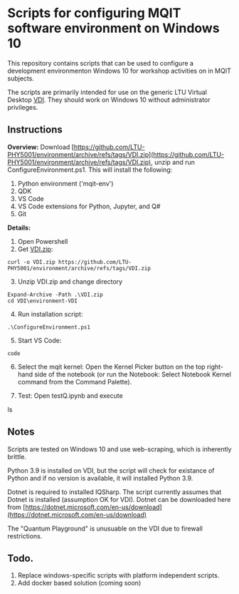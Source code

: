# Scripts for configuring MQIT software environment on Windows 10

This repository contains scripts that can be used to configure a development environmenton Windows 10 for workshop activities on in MQIT subjects. 

The scripts are primarily intended for use on the generic LTU Virtual Desktop [VDI](https://www.latrobe.edu.au/students/support/it/teaching/myapps). They should work on Windows 10 without administrator privileges.


## Instructions

**Overview:** Download [https://github.com/LTU-PHY5001/environment/archive/refs/tags/VDI.zip](https://github.com/LTU-PHY5001/environment/archive/refs/tags/VDI.zip), unzip and run ConfigureEnvironment.ps1.  This will install the following:
1. Python environment ('mqit-env')
2. QDK 
3. VS Code
4. VS Code extensions for Python, Jupyter, and Q#
5. Git

**Details:**
1. Open Powershell
2. Get [VDI.zip](https://github.com/LTU-PHY5001/environment/archive/refs/tags/VDI.zip):

```
curl -o VDI.zip https://github.com/LTU-PHY5001/environment/archive/refs/tags/VDI.zip 
```

3. Unzip VDI.zip and change directory

```
Expand-Archive -Path .\VDI.zip
cd VDI\environment-VDI
```

4. Run installation script:

```
.\ConfigureEnvironment.ps1
```

5.  Start VS Code:  

```
code
```

6.  Select the mqit kernel: Open the Kernel Picker button on the top right-hand side of the notebook (or run the Notebook: Select Notebook Kernel command from the Command Palette).

7. Test: Open testQ.ipynb and execute

ls

## Notes

Scripts are tested on Windows 10 and use web-scraping, which is inherently brittle.

Python 3.9 is installed on VDI, but the script will check for existance of Python and if no version is available, it will installed Python 3.9.

Dotnet is required to installed IQSharp.  The script currently assumes that Dotnet is installed (assumption OK for VDI).  Dotnet can be downloaded here from [https://dotnet.microsoft.com/en-us/download](https://dotnet.microsoft.com/en-us/download)

The "Quantum Playground" is unusuable on the VDI due to firewall restrictions.

## Todo.

1. Replace windows-specific scripts with platform independent scripts. 
2. Add docker based solution (coming soon)